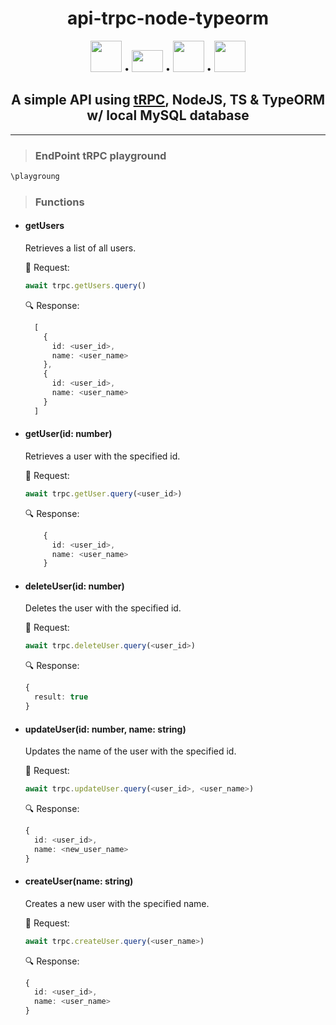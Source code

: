 <h1 align="center"> api-trpc-node-typeorm </h1>

<p align="center"><img src="https://trpc.io/img/logo.svg" width="50" height="50"/> • <img src="https://upload.wikimedia.org/wikipedia/commons/thumb/d/d9/Node.js_logo.svg/1280px-Node.js_logo.svg.png" width="50" height="35"/> • <img src="https://upload.wikimedia.org/wikipedia/commons/thumb/4/4c/Typescript_logo_2020.svg/1200px-Typescript_logo_2020.svg.png" width="50" height="50"/> • <img src="https://avatars.githubusercontent.com/u/20165699?s=200&v=4" width="50" height="50"/> </p>

<h2 align="center"> A simple API using <a href="https://trpc.io/">tRPC</a>, NodeJS, TS & TypeORM w/ local MySQL database </h2>

***

> <h3 align="left"> EndPoint tRPC playground </h3>
~~~ts
\playgroung
~~~

> <h3 align="left"> Functions </h3>
- <h4 align="left"> getUsers </h4>
    Retrieves a list of all users.  
    
    :mag_right: Request:
    ~~~ts
    await trpc.getUsers.query()
    ~~~
    
    :mag: Response: 
    ~~~ts
      [
        {
          id: <user_id>,
          name: <user_name>
        },
        {
          id: <user_id>,
          name: <user_name>
        }
      ]
    ~~~
    
- <h4 align="left"> getUser(id: number) </h4>
    Retrieves a user with the specified id. 
    
    :mag_right: Request:
    ~~~ts
    await trpc.getUser.query(<user_id>)
    ~~~
    
    :mag: Response: 
    ~~~ts
        {
          id: <user_id>,
          name: <user_name>
        }
    ~~~
    
- <h4 align="left"> deleteUser(id: number) </h4>
    Deletes the user with the specified id.
    
    :mag_right: Request:
    ~~~ts
    await trpc.deleteUser.query(<user_id>)
    ~~~
    
    :mag: Response: 
    ~~~ts
    {
      result: true
    }
    ~~~
    
- <h4 align="left"> updateUser(id: number, name: string) </h4>
    Updates the name of the user with the specified id.
    
    :mag_right: Request:
    ~~~ts
    await trpc.updateUser.query(<user_id>, <user_name>)
    ~~~
    
    :mag: Response: 
    ~~~ts
    {
      id: <user_id>,
      name: <new_user_name>
    }
    ~~~    
    
- <h4 align="left"> createUser(name: string) </h4>
    Creates a new user with the specified  name.
    
    :mag_right: Request:
    ~~~ts
    await trpc.createUser.query(<user_name>)
    ~~~
    
    :mag: Response: 
    ~~~ts
    {
      id: <user_id>,
      name: <user_name>
    }
    ~~~ 
